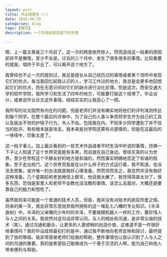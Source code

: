 ```yaml
---
layout: post
title: 毕业随便写（一）
date: 2016-06-29
categories: blog
tags: [瞎写]
description: 一个阶段结束后留下的东西

---
```


嗯，上一篇文章是三个月前了。这一次的跨度依然惊人，然而造成这一结果的原因却并不是懒惰，至少不全是。过去的三个月中，发生了很多很多的事情。比较重要的就是，咱终于毕业了，可以离开这个地方了。

我曾经也不止一次的提到过，我总是擅长从自己经历过的事情或者某个场所中发现它们的优点。每当我回忆起我认识的人，学习工作过的地方，我总是会更多地回想起它们的优点，而在无意识间对它们的缺点进行淡化处理。但是这次，西安交通大学的软件学院，我所学习和生活了四年的地方，可能要打破这个规律了。毕业设计，或者说毕业论文这件事情，结结实实的让我恶心了一把。

我所写的论文固然有内在的问题，但是老师们并没有确实地将他们的评判准则传达到每个同学。在整个最后的评审中，为了自己的人事斗争而将学生作为自己的工具以及层出不穷的护犊子行为，令人不齿。包括我在内，不知多少同学遭到了并不恰当的批评，有些根本就是攻击。我本来是对学院还算有点感情的，但是在这最后的一哆嗦中，印象太差了。

这一档子事儿，加上最近看到的一些艺术作品或者平时生活中听说的事情，仿佛一下子让人知道了这个世界究竟能有多黑，而且就在自己身边。曾经天真的以为世界，至少在学校这个平静友好的地方是和谐的，然而事实明确地否定了和谐的假象。至于走出校门，这个世界究竟是在以什么样子的方式运行着，我不知道，也没法去想象，或许唯一的办法就是做好心理准备。然而坦而言之，我显然并没有做好这种准备。几个星期前和老爸微信上聊天，他说我太嫩了，我觉得简直太对了。很多东西，恐怕是家里人和老师不会教也没法教的事情，该怎么去面对，大概还是要靠自己的毅力和悟性了。

虽然我将来可能是一个普通的技术人员，但是，我并没有对技术的疯狂热爱之情。将来的某一天，我会非常乐意抛弃我所拥有的这一堆乱七八糟的专业知识。《半泽直树》中，半泽的父亲嘱托少年时的半泽，不要做跟机器人一样的工作，要珍惜人与人之间的关系。我突然对这句话非常认同，与人的相处和沟通，是非常尖端的技术（笑）。通过沟通和磨合，让更多的人更顺畅的创造价值，这难道不是一件很好地事情吗？我的毕设成绩最初打的是中，通过我不断地向老师反映和探讨，最终提到了良的等级。我非常感谢老师们给我的帮助，整件事情也让我认识到了人与人之间的沟通的重要。真的是希望自己能够成为一个善于交流的人啊，能为自己和他人带来便利与帮助。